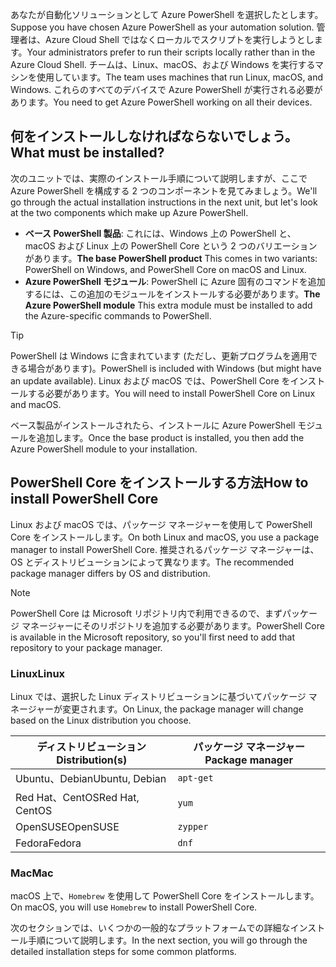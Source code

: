 <span data-ttu-id="6e4c4-101">あなたが自動化ソリューションとして Azure PowerShell を選択したとします。</span><span class="sxs-lookup"><span data-stu-id="6e4c4-101">Suppose you have chosen Azure PowerShell as your automation solution.</span></span> <span data-ttu-id="6e4c4-102">管理者は、Azure Cloud Shell ではなくローカルでスクリプトを実行しようとします。</span><span class="sxs-lookup"><span data-stu-id="6e4c4-102">Your administrators prefer to run their scripts locally rather than in the Azure Cloud Shell.</span></span> <span data-ttu-id="6e4c4-103">チームは、Linux、macOS、および Windows を実行するマシンを使用しています。</span><span class="sxs-lookup"><span data-stu-id="6e4c4-103">The team uses machines that run Linux, macOS, and Windows.</span></span> <span data-ttu-id="6e4c4-104">これらのすべてのデバイスで Azure PowerShell が実行される必要があります。</span><span class="sxs-lookup"><span data-stu-id="6e4c4-104">You need to get Azure PowerShell working on all their devices.</span></span> 

## <a name="what-must-be-installed"></a><span data-ttu-id="6e4c4-105">何をインストールしなければならないでしょう。</span><span class="sxs-lookup"><span data-stu-id="6e4c4-105">What must be installed?</span></span>
<span data-ttu-id="6e4c4-106">次のユニットでは、実際のインストール手順について説明しますが、ここで Azure PowerShell を構成する 2 つのコンポーネントを見てみましょう。</span><span class="sxs-lookup"><span data-stu-id="6e4c4-106">We'll go through the actual installation instructions in the next unit, but let's look at the two components which make up Azure PowerShell.</span></span>

- <span data-ttu-id="6e4c4-107">**ベース PowerShell 製品**: これには、Windows 上の PowerShell と、macOS および Linux 上の PowerShell Core という 2 つのバリエーションがあります。</span><span class="sxs-lookup"><span data-stu-id="6e4c4-107">**The base PowerShell product** This comes in two variants: PowerShell on Windows, and PowerShell Core on macOS and Linux.</span></span>
- <span data-ttu-id="6e4c4-108">**Azure PowerShell モジュール**: PowerShell に Azure 固有のコマンドを追加するには、この追加のモジュールをインストールする必要があります。</span><span class="sxs-lookup"><span data-stu-id="6e4c4-108">**The Azure PowerShell module** This extra module must be installed to add the Azure-specific commands to PowerShell.</span></span>

> [!TIP]
> <span data-ttu-id="6e4c4-109">PowerShell は Windows に含まれています (ただし、更新プログラムを適用できる場合があります)。</span><span class="sxs-lookup"><span data-stu-id="6e4c4-109">PowerShell is included with Windows (but might have an update available).</span></span> <span data-ttu-id="6e4c4-110">Linux および macOS では、PowerShell Core をインストールする必要があります。</span><span class="sxs-lookup"><span data-stu-id="6e4c4-110">You will need to install PowerShell Core on Linux and macOS.</span></span>

<span data-ttu-id="6e4c4-111">ベース製品がインストールされたら、インストールに Azure PowerShell モジュールを追加します。</span><span class="sxs-lookup"><span data-stu-id="6e4c4-111">Once the base product is installed, you then add the Azure PowerShell module to your installation.</span></span>

## <a name="how-to-install-powershell-core"></a><span data-ttu-id="6e4c4-112">PowerShell Core をインストールする方法</span><span class="sxs-lookup"><span data-stu-id="6e4c4-112">How to install PowerShell Core</span></span>
<span data-ttu-id="6e4c4-113">Linux および macOS では、パッケージ マネージャーを使用して PowerShell Core をインストールします。</span><span class="sxs-lookup"><span data-stu-id="6e4c4-113">On both Linux and macOS, you use a package manager to install PowerShell Core.</span></span> <span data-ttu-id="6e4c4-114">推奨されるパッケージ マネージャーは、OS とディストリビューションによって異なります。</span><span class="sxs-lookup"><span data-stu-id="6e4c4-114">The recommended package manager differs by OS and distribution.</span></span>

> [!NOTE]
> <span data-ttu-id="6e4c4-115">PowerShell Core は Microsoft リポジトリ内で利用できるので、まずパッケージ マネージャーにそのリポジトリを追加する必要があります。</span><span class="sxs-lookup"><span data-stu-id="6e4c4-115">PowerShell Core is available in the Microsoft repository, so you'll first need to add that repository to your package manager.</span></span>

### <a name="linux"></a><span data-ttu-id="6e4c4-116">Linux</span><span class="sxs-lookup"><span data-stu-id="6e4c4-116">Linux</span></span>
<span data-ttu-id="6e4c4-117">Linux では、選択した Linux ディストリビューションに基づいてパッケージ マネージャーが変更されます。</span><span class="sxs-lookup"><span data-stu-id="6e4c4-117">On Linux, the package manager will change based on the Linux distribution you choose.</span></span>

| <span data-ttu-id="6e4c4-118">ディストリビューション</span><span class="sxs-lookup"><span data-stu-id="6e4c4-118">Distribution(s)</span></span>  | <span data-ttu-id="6e4c4-119">パッケージ マネージャー</span><span class="sxs-lookup"><span data-stu-id="6e4c4-119">Package manager</span></span> |
|------------------|-----------------|
| <span data-ttu-id="6e4c4-120">Ubuntu、Debian</span><span class="sxs-lookup"><span data-stu-id="6e4c4-120">Ubuntu, Debian</span></span>   | `apt-get`       |
| <span data-ttu-id="6e4c4-121">Red Hat、CentOS</span><span class="sxs-lookup"><span data-stu-id="6e4c4-121">Red Hat, CentOS</span></span>  | `yum`           |
| <span data-ttu-id="6e4c4-122">OpenSUSE</span><span class="sxs-lookup"><span data-stu-id="6e4c4-122">OpenSUSE</span></span>         | `zypper`        |
| <span data-ttu-id="6e4c4-123">Fedora</span><span class="sxs-lookup"><span data-stu-id="6e4c4-123">Fedora</span></span>           | `dnf`           |

### <a name="mac"></a><span data-ttu-id="6e4c4-124">Mac</span><span class="sxs-lookup"><span data-stu-id="6e4c4-124">Mac</span></span>
<span data-ttu-id="6e4c4-125">macOS 上で、`Homebrew` を使用して PowerShell Core をインストールします。</span><span class="sxs-lookup"><span data-stu-id="6e4c4-125">On macOS, you will use `Homebrew` to install PowerShell Core.</span></span>

<span data-ttu-id="6e4c4-126">次のセクションでは、いくつかの一般的なプラットフォームでの詳細なインストール手順について説明します。</span><span class="sxs-lookup"><span data-stu-id="6e4c4-126">In the next section, you will go through the detailed installation steps for some common platforms.</span></span>